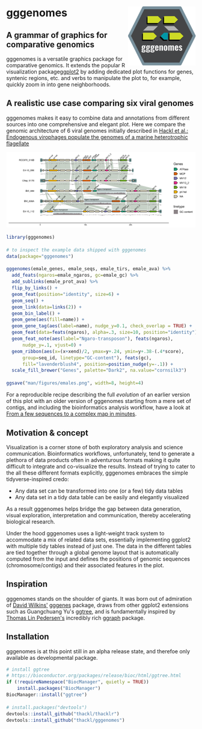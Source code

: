 # gggenomes <img src="man/figures/logo.svg" align="right" width="180" />

## A grammar of graphics for comparative genomics

gggenomes is a versatile graphics package for comparative genomics. It extends the popular R visualization package[ggplot2](https://ggplot2.tidyverse.org/) by adding dedicated plot functions for genes, syntenic regions, etc. and verbs to manipulate the plot to, for example, quickly zoom in into gene neighborhoods.

## A realistic use case comparing six viral genomes

gggenomes makes it easy to combine data and annotations from different sources into one comprehensive and elegant plot. Here we compare the genomic architecture of 6 viral genomes initially described in [Hackl et al.: Endogenous virophages populate the genomes of a marine heterotrophic flagellate](http://dx.doi.org/10.1101/2020.11.30.404863)

![](man/figures/emales.png)

```R
library(gggenomes)

# to inspect the example data shipped with gggenomes
data(package="gggenomes")

gggenomes(emale_genes, emale_seqs, emale_tirs, emale_ava) %>%
  add_feats(ngaros=emale_ngaros, gc=emale_gc) %>%
  add_sublinks(emale_prot_ava) %>%
  flip_by_links() +
  geom_feat(position="identity", size=6) +
  geom_seq() +
  geom_link(data=links(2)) +
  geom_bin_label() +
  geom_gene(aes(fill=name)) +
  geom_gene_tag(aes(label=name), nudge_y=0.1, check_overlap = TRUE) +
  geom_feat(data=feats(ngaros), alpha=.3, size=10, position="identity") +
  geom_feat_note(aes(label="Ngaro-transposon"), feats(ngaros),
      nudge_y=.1, vjust=0) +
  geom_ribbon(aes(x=(x+xend)/2, ymax=y+.24, ymin=y+.38-(.4*score),
      group=seq_id, linetype="GC-content"), feats(gc),
      fill="lavenderblush4", position=position_nudge(y=-.1)) +
  scale_fill_brewer("Genes", palette="Dark2", na.value="cornsilk3")

ggsave("man/figures/emales.png", width=8, height=4)
```

For a reproducible recipe describing the full *evolution* of an earlier version of this plot with an older version of gggenomes starting from a mere set of contigs, and including the bioinformatics analysis workflow, have a look at [From a few sequences to a complex map in
minutes](https://thackl.github.io/gggenomes/articles/emales.html).

## Motivation & concept

Visualization is a corner stone of both exploratory analysis and science
communication. Bioinformatics workflows, unfortunately, tend to generate a
plethora of data products often in adventurous formats making it quite difficult
to integrate and co-visualize the results. Instead of trying to cater to the all
these different formats explicitly, gggenomes embraces the simple
tidyverse-inspired credo:

- Any data set can be transformed into one (or a few) tidy data tables
- Any data set in a tidy data table can be easily and elegantly visualized

As a result gggenomes helps bridge the gap between data generation, visual
exploration, interpretation and communication, thereby accelerating
biological research.

Under the hood gggenomes uses a light-weight track system to accommodate a mix
of related data sets, essentially implementing ggplot2 with multiple tidy tables
instead of just one. The data in the different tables are tied together through
a global genome layout that is automatically computed from the input and defines
the positions of genomic sequences (chromosome/contigs) and their associated
features in the plot.

## Inspiration

gggenomes stands on the shoulder of giants. It was born out of admiration of
[David Wilkins'](https://wilkox.org/)
[gggenes](https://github.com/wilkox/gggenes) package, draws from other ggplot2
extensions such as Guangchuang Yu's
[ggtree](https://guangchuangyu.github.io/software/ggtree/), and is fundamentally
inspired by [Thomas Lin Pedersen's](https://www.data-imaginist.com/about)
incredibly rich [ggraph](https://github.com/thomasp85/ggraph) package.

## Installation

gggenomes is at this point still in an alpha release state, and therefoe only
available as developmental package.

```R
# install ggtree
# https://bioconductor.org/packages/release/bioc/html/ggtree.html
if (!requireNamespace("BiocManager", quietly = TRUE))
    install.packages("BiocManager")
BiocManager::install("ggtree")

# install.packages("devtools")
devtools::install_github("thackl/thacklr")
devtools::install_github("thackl/gggenomes")
```

